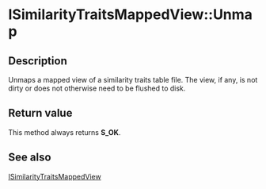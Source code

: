 # ISimilarityTraitsMappedView::Unmap

## Description

Unmaps a mapped view of a similarity traits table file. The view, if any, is not dirty or does not otherwise need to be flushed to disk.

## Return value

This method always returns **S_OK**.

## See also

[ISimilarityTraitsMappedView](https://learn.microsoft.com/previous-versions/windows/desktop/api/msrdc/nn-msrdc-isimilaritytraitsmappedview)